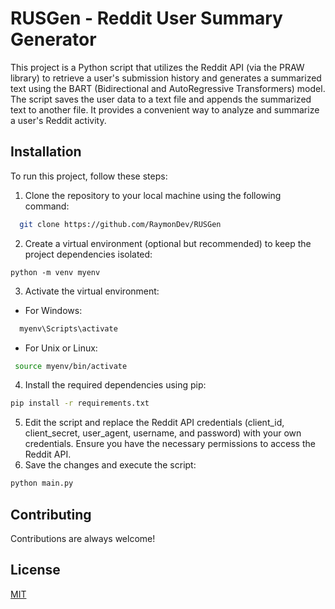 
# RUSGen - Reddit User Summary Generator

This project is a Python script that utilizes the Reddit API (via the PRAW library) to retrieve a user's submission history and generates a summarized text using the BART (Bidirectional and AutoRegressive Transformers) model. The script saves the user data to a text file and appends the summarized text to another file. It provides a convenient way to analyze and summarize a user's Reddit activity.


## Installation

To run this project, follow these steps:

1. Clone the repository to your local machine using the following command:

```bash
  git clone https://github.com/RaymonDev/RUSGen
```

2. Create a virtual environment (optional but recommended) to keep the project dependencies isolated:
```
python -m venv myenv
```
3. Activate the virtual environment:
-  For Windows:
```bash
  myenv\Scripts\activate
```
- For Unix or Linux: 
```bash
 source myenv/bin/activate
```
4. Install the required dependencies using pip:
```bash
pip install -r requirements.txt
```
5. Edit the script and replace the Reddit API credentials (client_id, client_secret, user_agent, username, and password) with your own credentials. Ensure you have the necessary permissions to access the Reddit API.
6. Save the changes and execute the script:
```bash
python main.py
```

    
## Contributing

Contributions are always welcome!



## License

[MIT](https://choosealicense.com/licenses/mit/)

